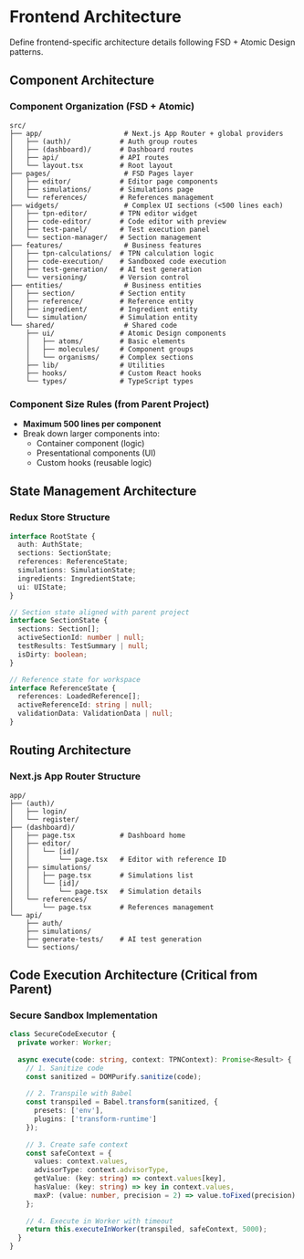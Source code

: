 # Frontend Architecture

Define frontend-specific architecture details following FSD + Atomic Design patterns.

## Component Architecture

### Component Organization (FSD + Atomic)
```
src/
├── app/                    # Next.js App Router + global providers
│   ├── (auth)/            # Auth group routes
│   ├── (dashboard)/       # Dashboard routes
│   ├── api/               # API routes
│   └── layout.tsx         # Root layout
├── pages/                  # FSD Pages layer
│   ├── editor/            # Editor page components
│   ├── simulations/       # Simulations page
│   └── references/        # References management
├── widgets/                # Complex UI sections (<500 lines each)
│   ├── tpn-editor/        # TPN editor widget
│   ├── code-editor/       # Code editor with preview
│   ├── test-panel/        # Test execution panel
│   └── section-manager/   # Section management
├── features/               # Business features
│   ├── tpn-calculations/  # TPN calculation logic
│   ├── code-execution/    # Sandboxed code execution
│   ├── test-generation/   # AI test generation
│   └── versioning/        # Version control
├── entities/               # Business entities
│   ├── section/           # Section entity
│   ├── reference/         # Reference entity
│   ├── ingredient/        # Ingredient entity
│   └── simulation/        # Simulation entity
└── shared/                 # Shared code
    ├── ui/                # Atomic Design components
    │   ├── atoms/         # Basic elements
    │   ├── molecules/     # Component groups
    │   └── organisms/     # Complex sections
    ├── lib/               # Utilities
    ├── hooks/             # Custom React hooks
    └── types/             # TypeScript types

```

### Component Size Rules (from Parent Project)
- **Maximum 500 lines per component**
- Break down larger components into:
  - Container component (logic)
  - Presentational components (UI)
  - Custom hooks (reusable logic)

## State Management Architecture

### Redux Store Structure
```typescript
interface RootState {
  auth: AuthState;
  sections: SectionState;
  references: ReferenceState;
  simulations: SimulationState;
  ingredients: IngredientState;
  ui: UIState;
}

// Section state aligned with parent project
interface SectionState {
  sections: Section[];
  activeSectionId: number | null;
  testResults: TestSummary | null;
  isDirty: boolean;
}

// Reference state for workspace
interface ReferenceState {
  references: LoadedReference[];
  activeReferenceId: string | null;
  validationData: ValidationData | null;
}
```

## Routing Architecture

### Next.js App Router Structure
```
app/
├── (auth)/
│   ├── login/
│   └── register/
├── (dashboard)/
│   ├── page.tsx           # Dashboard home
│   ├── editor/
│   │   └── [id]/
│   │       └── page.tsx   # Editor with reference ID
│   ├── simulations/
│   │   ├── page.tsx       # Simulations list
│   │   └── [id]/
│   │       └── page.tsx   # Simulation details
│   └── references/
│       └── page.tsx       # References management
└── api/
    ├── auth/
    ├── simulations/
    ├── generate-tests/    # AI test generation
    └── sections/
```

## Code Execution Architecture (Critical from Parent)

### Secure Sandbox Implementation
```typescript
class SecureCodeExecutor {
  private worker: Worker;
  
  async execute(code: string, context: TPNContext): Promise<Result> {
    // 1. Sanitize code
    const sanitized = DOMPurify.sanitize(code);
    
    // 2. Transpile with Babel
    const transpiled = Babel.transform(sanitized, {
      presets: ['env'],
      plugins: ['transform-runtime']
    });
    
    // 3. Create safe context
    const safeContext = {
      values: context.values,
      advisorType: context.advisorType,
      getValue: (key: string) => context.values[key],
      hasValue: (key: string) => key in context.values,
      maxP: (value: number, precision = 2) => value.toFixed(precision)
    };
    
    // 4. Execute in Worker with timeout
    return this.executeInWorker(transpiled, safeContext, 5000);
  }
}
```
